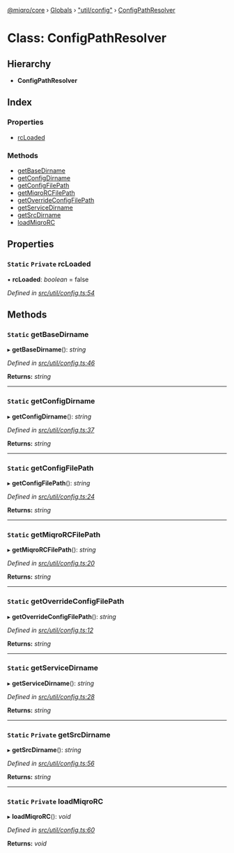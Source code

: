 [@miqro/core](../README.md) › [Globals](../globals.md) › ["util/config"](../modules/_util_config_.md) › [ConfigPathResolver](_util_config_.configpathresolver.md)

# Class: ConfigPathResolver

## Hierarchy

* **ConfigPathResolver**

## Index

### Properties

* [rcLoaded](_util_config_.configpathresolver.md#static-private-rcloaded)

### Methods

* [getBaseDirname](_util_config_.configpathresolver.md#static-getbasedirname)
* [getConfigDirname](_util_config_.configpathresolver.md#static-getconfigdirname)
* [getConfigFilePath](_util_config_.configpathresolver.md#static-getconfigfilepath)
* [getMiqroRCFilePath](_util_config_.configpathresolver.md#static-getmiqrorcfilepath)
* [getOverrideConfigFilePath](_util_config_.configpathresolver.md#static-getoverrideconfigfilepath)
* [getServiceDirname](_util_config_.configpathresolver.md#static-getservicedirname)
* [getSrcDirname](_util_config_.configpathresolver.md#static-private-getsrcdirname)
* [loadMiqroRC](_util_config_.configpathresolver.md#static-private-loadmiqrorc)

## Properties

### `Static` `Private` rcLoaded

▪ **rcLoaded**: *boolean* = false

*Defined in [src/util/config.ts:54](https://github.com/claukers/miqro-core/blob/c08f824/src/util/config.ts#L54)*

## Methods

### `Static` getBaseDirname

▸ **getBaseDirname**(): *string*

*Defined in [src/util/config.ts:46](https://github.com/claukers/miqro-core/blob/c08f824/src/util/config.ts#L46)*

**Returns:** *string*

___

### `Static` getConfigDirname

▸ **getConfigDirname**(): *string*

*Defined in [src/util/config.ts:37](https://github.com/claukers/miqro-core/blob/c08f824/src/util/config.ts#L37)*

**Returns:** *string*

___

### `Static` getConfigFilePath

▸ **getConfigFilePath**(): *string*

*Defined in [src/util/config.ts:24](https://github.com/claukers/miqro-core/blob/c08f824/src/util/config.ts#L24)*

**Returns:** *string*

___

### `Static` getMiqroRCFilePath

▸ **getMiqroRCFilePath**(): *string*

*Defined in [src/util/config.ts:20](https://github.com/claukers/miqro-core/blob/c08f824/src/util/config.ts#L20)*

**Returns:** *string*

___

### `Static` getOverrideConfigFilePath

▸ **getOverrideConfigFilePath**(): *string*

*Defined in [src/util/config.ts:12](https://github.com/claukers/miqro-core/blob/c08f824/src/util/config.ts#L12)*

**Returns:** *string*

___

### `Static` getServiceDirname

▸ **getServiceDirname**(): *string*

*Defined in [src/util/config.ts:28](https://github.com/claukers/miqro-core/blob/c08f824/src/util/config.ts#L28)*

**Returns:** *string*

___

### `Static` `Private` getSrcDirname

▸ **getSrcDirname**(): *string*

*Defined in [src/util/config.ts:56](https://github.com/claukers/miqro-core/blob/c08f824/src/util/config.ts#L56)*

**Returns:** *string*

___

### `Static` `Private` loadMiqroRC

▸ **loadMiqroRC**(): *void*

*Defined in [src/util/config.ts:60](https://github.com/claukers/miqro-core/blob/c08f824/src/util/config.ts#L60)*

**Returns:** *void*
